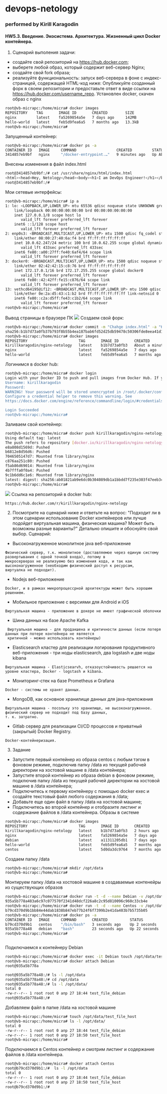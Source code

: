 # devops-netology
### performed by Kirill Karagodin
#### HW5.3. Введение. Экосистема. Архитектура. Жизненный цикл Docker контейнера.
1. Сценарий выполения задачи:
- создайте свой репозиторий на https://hub.docker.com;
- выберете любой образ, который содержит веб-сервер Nginx;
- создайте свой fork образа;
- реализуйте функциональность: запуск веб-сервера в фоне с индекс-страницей, содержащей HTML-код ниже:
Опубликуйте созданный форк в своем репозитории и предоставьте ответ в виде ссылки 
на https://hub.docker.com/username_repo.
Установлен docker, скачен образ с nginx
````bash
root@vb-micrapc:/home/micra# docker images
REPOSITORY    TAG       IMAGE ID       CREATED        SIZE
nginx         latest    fa5269854a5e   7 days ago     142MB
hello-world   latest    feb5d9fea6a5   7 months ago   13.3kB
root@vb-micrapc:/home/micra#
````
Запущенный контейнер:
````bash
root@vb-micrapc:/home/micra# docker ps -a
CONTAINER ID   IMAGE     COMMAND                  CREATED         STATUS              PORTS                                   NAMES
3414857eb9bf   nginx     "/docker-entrypoint.…"   9 minutes ago   Up About a minute   0.0.0.0:8080->80/tcp, :::8080->80/tcp   naughty_moore
````
Внесены изменения в файл index.html
````bash
root@3414857eb9bf:/# cat /usr/share/nginx/html/index.html
<html><head>Hey, Netology</head><body><h1>I am DevOps Engineer!</h1></body></html>
root@3414857eb9bf:/#
````
Мои сетевые интерфейсы:
````bash
root@vb-micrapc:/home/micra# ip a
1: lo: <LOOPBACK,UP,LOWER_UP> mtu 65536 qdisc noqueue state UNKNOWN group default qlen 1000
    link/loopback 00:00:00:00:00:00 brd 00:00:00:00:00:00
    inet 127.0.0.1/8 scope host lo
       valid_lft forever preferred_lft forever
    inet6 ::1/128 scope host
       valid_lft forever preferred_lft forever
2: enp0s3: <BROADCAST,MULTICAST,UP,LOWER_UP> mtu 1500 qdisc fq_codel state UP group default qlen 1000
    link/ether 08:00:27:40:6a:f4 brd ff:ff:ff:ff:ff:ff
    inet 10.0.62.247/24 metric 100 brd 10.0.62.255 scope global dynamic enp0s3
       valid_lft 433sec preferred_lft 433sec
    inet6 fe80::a00:27ff:fe40:6af4/64 scope link
       valid_lft forever preferred_lft forever
3: docker0: <BROADCAST,MULTICAST,UP,LOWER_UP> mtu 1500 qdisc noqueue state UP group default
    link/ether 02:42:42:15:c8:76 brd ff:ff:ff:ff:ff:ff
    inet 172.17.0.1/16 brd 172.17.255.255 scope global docker0
       valid_lft forever preferred_lft forever
    inet6 fe80::42:42ff:fe15:c876/64 scope link
       valid_lft forever preferred_lft forever
13: vethcd64195@if12: <BROADCAST,MULTICAST,UP,LOWER_UP> mtu 1500 qdisc noqueue master docker0 state UP group default
    link/ether 0e:2a:d5:43:c1:b2 brd ff:ff:ff:ff:ff:ff link-netnsid 0
    inet6 fe80::c2a:d5ff:fe43:c1b2/64 scope link
       valid_lft forever preferred_lft forever
root@vb-micrapc:/home/micra#
````
Вывод страницы в браузере ПК
![](https://github.com/kirill-karagodin/devops-netology/blob/main/Netology_HWs/Virt/HW_5.3/nginx.jpg)
Создаем свой форк:
````bash
root@vb-micrapc:/home/micra# docker commit -m "Chahge index.html" -a "Karagodin Kirill" 3414857eb9bf kirillkaragodin/nginx-netology
sha256:b1b7d73a0fb37b793f8b55b4ea187bab6fd52d25db59478c50306fde8eea41d1
root@vb-micrapc:/home/micra# docker images
REPOSITORY                       TAG       IMAGE ID       CREATED              SIZE
kirillkaragodin/nginx-netology   latest    b1b7d73a0fb3   About a minute ago   142MB
nginx                            latest    fa5269854a5e   7 days ago           142MB
hello-world                      latest    feb5d9fea6a5   7 months ago         13.3kB
````
Логинимся в docker hub:
````bash
root@vb-micrapc:/home/micra# docker login
Login with your Docker ID to push and pull images from Docker Hub. If you don't have a Docker ID, head over to https://hub.docker.com to create one.
Username: kirillkaragodin
Password:
WARNING! Your password will be stored unencrypted in /root/.docker/config.json.
Configure a credential helper to remove this warning. See
https://docs.docker.com/engine/reference/commandline/login/#credentials-store

Login Succeeded
root@vb-micrapc:/home/micra#
````
Заливаем свой контейнер:
````bash
root@vb-micrapc:/home/micra# docker push kirillkaragodin/nginx-netology
Using default tag: latest
The push refers to repository [docker.io/kirillkaragodin/nginx-netology]
e8a808d1569d: Pushed
b6812e8d56d6: Pushed
7046505147d7: Mounted from library/nginx
c876aa251c80: Pushed
f5ab86d69014: Mounted from library/nginx
4b7fffa0f0a4: Pushed
9c1b6dd6c1e6: Mounted from library/nginx
latest: digest: sha256:ab01821ab9e6dc0b304089db1a1bbdd7f235e303f47eeb3c30630f76db75f945 size: 1777
root@vb-micrapc:/home/micra#
````
![](https://github.com/kirill-karagodin/devops-netology/blob/main/Netology_HWs/Virt/HW_5.3/dockerhub.jpg)
Ссылка на репозиторий в docker hub:
````url
https://hub.docker.com/r/kirillkaragodin/nginx-netology
````

2. Посмотрите на сценарий ниже и ответьте на вопрос: "Подходит ли в этом сценарии использование Docker контейнеров или 
лучше подойдет виртуальная машина, физическая машина? Может быть возможны разные варианты?"
Детально опишите и обоснуйте свой выбор.
Сценарий:
- Высоконагруженное монолитное java веб-приложение
````
Физический сервер, т.к. монолитное (доставляемое через единую систему развертывания с одной точкой входа), потому в 
микросерверах не реализуемо без изменения кода, и так как высоконагруженное (необходим физический доступ к ресурсам, 
виртуалка не подходит).
````
- Nodejs веб-приложение
````
Docker, и в рамках микропроцессрной архитектуры может быть хорошим решением.
````
- Мобильное приложение c версиями для Android и iOS
````
Виртуальная машина - приложение в докере не имеет графической оболочки
````
- Шина данных на базе Apache Kafka
````
 Виртуальная машина - для продакшена и критичности данных (если потеря данных при потере контейнера не является 
 критичной - можно использовать контейнеры)
````
- Elasticsearch кластер для реализации логирования продуктивного веб-приложения - три ноды elasticsearch, два logstash 
и две ноды kibana
````
Виртуальная машина - Elasticsearvh, отказоустойчивость решается на уровне кластера, Docker - logstash и kibana.
````
- Мониторинг-стек на базе Prometheus и Grafana
````
Docker - системы не хранят данных.
````
- MongoDB, как основное хранилище данных для java-приложения
````
Виртуальная машина - посольку это хранилище, не высоконагруженное. физический сервер не подходит под базу данных,
т. к. затратно.
````
- Gitlab сервер для реализации CI/CD процессов и приватный (закрытый) Docker Registry.
````
Docker-контейнеризация.
````
3. Задание
- Запустите первый контейнер из образа centos c любым тэгом в фоновом режиме, подключив папку /data из текущей рабочей
директории на хостовой машине в /data контейнера;
- Запустите второй контейнер из образа debian в фоновом режиме, подключив папку /data из текущей рабочей директории на 
хостовой машине в /data контейнера;
- Подключитесь к первому контейнеру с помощью docker exec и создайте текстовый файл любого содержания в /data; 
- Добавьте еще один файл в папку /data на хостовой машине; 
- Подключитесь во второй контейнер и отобразите листинг и содержание файлов в /data контейнера.
Образы в системе
````bash
root@vb-micrapc:/home/micra# docker images
REPOSITORY                       TAG       IMAGE ID       CREATED        SIZE
kirillkaragodin/nginx-netology   latest    b1b7d73a0fb3   2 hours ago    142MB
nginx                            latest    fa5269854a5e   7 days ago     142MB
debian                           latest    a11311205db1   7 days ago     124MB
hello-world                      latest    feb5d9fea6a5   7 months ago   13.3kB
centos                           latest    5d0da3dc9764   7 months ago   231MB
````
Создаем папку /data
````bash
root@vb-micrapc:/home/micra# mkdir /opt/data
root@vb-micrapc:/home/micra#

````
Монтируем папку /data на хостовой машине в создаваемые контенейры из существующих образов
````bash
root@vb-micrapc:/home/micra# docker run -t -d --name Debian -v /opt/data:/opt/data:rw debian
935a5b778a483a6c97c077570f2341d48dcf226a8c2c95d810096c960c33cb4e
root@vb-micrapc:/home/micra# docker run -t -d --name Centos -v /opt/data:/opt/data:rw centos
b79cd370d9b1bb84e44dab1838b847eb77b24f6f7399b2e41da403b7b5735b05
root@vb-micrapc:/home/micra# docker ps -a
CONTAINER ID   IMAGE     COMMAND       CREATED          STATUS          PORTS     NAMES
b79cd370d9b1   centos    "/bin/bash"   3 seconds ago    Up 2 seconds              Centos
935a5b778a48   debian    "bash"        23 seconds ago   Up 22 seconds             Debian
root@vb-micrapc:/home/micra#



````
Подключаемся к контейнеру Debian
````bash
root@vb-micrapc:/home/micra# docker exec -it Debian touch /opt/data/test_file_debian
root@vb-micrapc:/home/micra# docker attach Debian
root@935a5b778a

root@935a5b778a48:/# ls -l /opt/data
root@935a5b778a48:/# cd /opt/data
root@935a5b778a48:/# ls -l /opt/data/
total 0
-rw-r--r-- 1 root root 0 апр 27 18:44 test_file_debian
root@935a5b778a48:/#

````
Добавляем файл в папке /data на хостовой машине
````bash
root@vb-micrapc:/home/micra# touch /opt/data/test_file_host
root@vb-micrapc:/home/micra# ls -l /opt/data/
total 0
-rw-r--r-- 1 root root 0 апр 27 18:44 test_file_debian
-rw-r--r-- 1 root root 0 апр 27 18:50 test_file_host
root@vb-micrapc:/home/micra#
````
Подключаемся в Centos контейнер и смотрим листинг и содержание файлов в /data контейнера.
````bash
root@vb-micrapc:/home/micra# docker attach Centos
root@b79cd370d9b1:/#  ls -l /opt/data
total 0
-rw-r--r-- 1 root root 0 апр 27 18:44 test_file_debian
-rw-r--r-- 1 root root 0 апр 27 18:50 test_file_host
root@b79cd370d9b1:/#
````